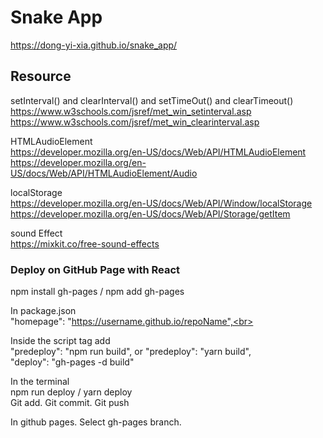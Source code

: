 # Snake App
https://dong-yi-xia.github.io/snake_app/

## Resource
setInterval() and clearInterval() and setTimeOut() and clearTimeout()
https://www.w3schools.com/jsref/met_win_setinterval.asp 
https://www.w3schools.com/jsref/met_win_clearinterval.asp

HTMLAudioElement<br>
https://developer.mozilla.org/en-US/docs/Web/API/HTMLAudioElement
https://developer.mozilla.org/en-US/docs/Web/API/HTMLAudioElement/Audio

localStorage<br>
https://developer.mozilla.org/en-US/docs/Web/API/Window/localStorage
https://developer.mozilla.org/en-US/docs/Web/API/Storage/getItem

sound Effect<br>
https://mixkit.co/free-sound-effects


### Deploy on GitHub Page with React
npm install gh-pages / npm add gh-pages<br>

In package.json<br>
"homepage": "https://username.github.io/repoName",<br>

Inside the script tag add<br>
"predeploy": "npm run build", or "predeploy": "yarn build",<br>
"deploy": "gh-pages -d build"<br>

In the terminal<br>
npm run deploy / yarn deploy<br>
Git add. Git commit. Git push<br>

In github pages. Select gh-pages branch.<br>